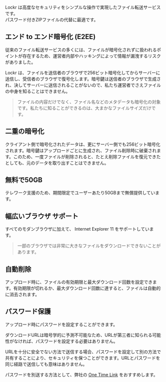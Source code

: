Lockr は高度なセキュリティをシンプルな操作で実現したファイル転送サービスです。
<br>
パスワード付きZIPファイルの代替に最適です。

## エンド to エンド暗号化 (E2EE)

従来のファイル転送サービスの多くには、ファイルが暗号化されずに扱われるポイントが存在するため、運営者内部やハッキングによって情報が漏洩するリスクがありました。

Lockr は、ファイルを送信者のブラウザで256ビット暗号化してからサーバーに送信し、受信者のブラウザで復号化します。暗号鍵は送信者のブラウザで生成され、決してサーバーに送信されることがないので、私たち運営者でさえファイルの中身を知ることはできません。

> ファイルの内容だけでなく、ファイル名などのメタデータも暗号化の対象です。私たちに知ることができるのは、大まかなファイルサイズだけです。

## 二重の暗号化

クライアント側で暗号化されたデータは、更にサーバー側でも256ビット暗号化されます。暗号鍵はアップロードごとに生成され、ファイル削除時に破棄されます。このため、一度ファイルが削除されると、たとえ削除ファイルを復元できたとしても、元のデータを取り出すことはできません。

## 無料で50GB

テレワーク支援のため、期間限定でユーザーあたり50GBまで無償提供しています。

## 幅広いブラウザ サポート

すべてのモダンブラウザに加えて、 Internet Explorer 11 をサポートしています。

> 一部のブラウザでは非常に大きなファイルをダウンロードできないことがあります。

## 自動削除

アップロード時に、ファイルの有効期限と最大ダウンロード回数を設定できます。有効期限が切れるか、最大ダウンロード回数に達すると、ファイルは自動的に消去されます。

## パスワード保護

アップロード時にパスワードを設定することができます。

ダウンロードURLは暗号学的に予測不可能なため、URLが第三者に知られる可能性がなければ、パスワードを設定する必要はありません。

URLを十分に安全でない方法で送信する場合、パスワードを設定して別の方法で共有することにより、セキュリティを保つことができます。URLとパスワードを同じ経路で送信しても意味はありません。

パスワードを別送する方法として、弊社の <a href="https://one-time.link/" target="_blank" rel="noopener">One Time Link</a> をおすすめします。
